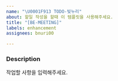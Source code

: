 ```yaml
---
name: "\U0001F913 TODO-빛누리"
about: 할일 작성을 할때 이 템플릿을 사용해주세요.
title: "[BE-MEETING]"
labels: enhancement
assignees: bnuri00

---
```


### Description
작업할 사항을 입력해주세요.
